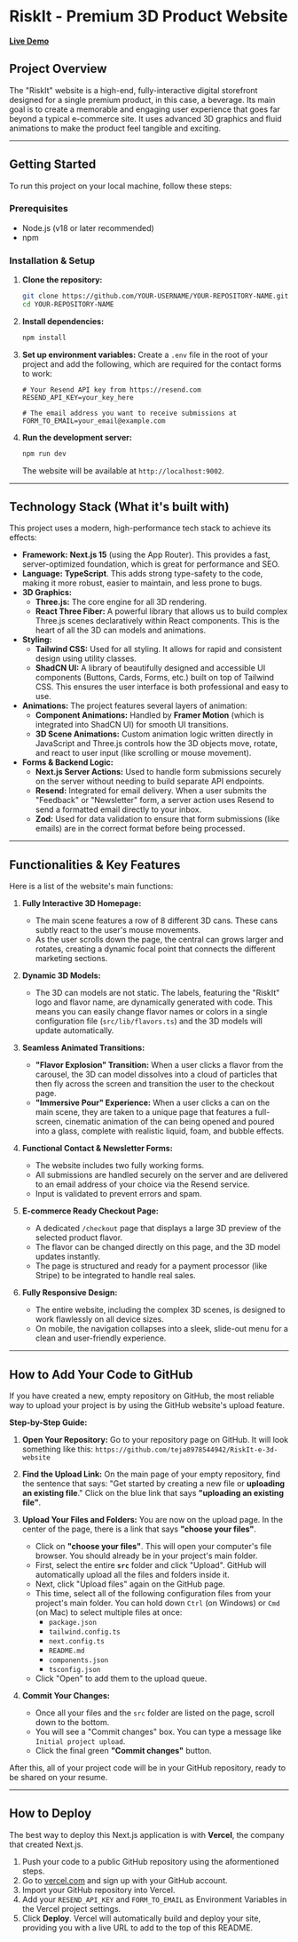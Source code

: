 # RiskIt - Premium 3D Product Website

[**Live Demo**](https://your-deployment-link-here.com)

## Project Overview

The "RiskIt" website is a high-end, fully-interactive digital storefront designed for a single premium product, in this case, a beverage. Its main goal is to create a memorable and engaging user experience that goes far beyond a typical e-commerce site. It uses advanced 3D graphics and fluid animations to make the product feel tangible and exciting.

---

## Getting Started

To run this project on your local machine, follow these steps:

### Prerequisites

*   Node.js (v18 or later recommended)
*   npm

### Installation & Setup

1.  **Clone the repository:**
    ```bash
    git clone https://github.com/YOUR-USERNAME/YOUR-REPOSITORY-NAME.git
    cd YOUR-REPOSITORY-NAME
    ```

2.  **Install dependencies:**
    ```bash
    npm install
    ```

3.  **Set up environment variables:**
    Create a `.env` file in the root of your project and add the following, which are required for the contact forms to work:
    ```
    # Your Resend API key from https://resend.com
    RESEND_API_KEY=your_key_here
    
    # The email address you want to receive submissions at
    FORM_TO_EMAIL=your_email@example.com
    ```

4.  **Run the development server:**
    ```bash
    npm run dev
    ```
    The website will be available at `http://localhost:9002`.

---

## Technology Stack (What it's built with)

This project uses a modern, high-performance tech stack to achieve its effects:

*   **Framework:** **Next.js 15** (using the App Router). This provides a fast, server-optimized foundation, which is great for performance and SEO.
*   **Language:** **TypeScript**. This adds strong type-safety to the code, making it more robust, easier to maintain, and less prone to bugs.
*   **3D Graphics:**
    *   **Three.js:** The core engine for all 3D rendering.
    *   **React Three Fiber:** A powerful library that allows us to build complex Three.js scenes declaratively within React components. This is the heart of all the 3D can models and animations.
*   **Styling:**
    *   **Tailwind CSS:** Used for all styling. It allows for rapid and consistent design using utility classes.
    *   **ShadCN UI:** A library of beautifully designed and accessible UI components (Buttons, Cards, Forms, etc.) built on top of Tailwind CSS. This ensures the user interface is both professional and easy to use.
*   **Animations:** The project features several layers of animation:
    *   **Component Animations:** Handled by **Framer Motion** (which is integrated into ShadCN UI) for smooth UI transitions.
    *   **3D Scene Animations:** Custom animation logic written directly in JavaScript and Three.js controls how the 3D objects move, rotate, and react to user input (like scrolling or mouse movement).
*   **Forms & Backend Logic:**
    *   **Next.js Server Actions:** Used to handle form submissions securely on the server without needing to build separate API endpoints.
    *   **Resend:** Integrated for email delivery. When a user submits the "Feedback" or "Newsletter" form, a server action uses Resend to send a formatted email directly to your inbox.
    *   **Zod:** Used for data validation to ensure that form submissions (like emails) are in the correct format before being processed.

---

## Functionalities & Key Features

Here is a list of the website's main functions:

1.  **Fully Interactive 3D Homepage:**
    *   The main scene features a row of 8 different 3D cans. These cans subtly react to the user's mouse movements.
    *   As the user scrolls down the page, the central can grows larger and rotates, creating a dynamic focal point that connects the different marketing sections.

2.  **Dynamic 3D Models:**
    *   The 3D can models are not static. The labels, featuring the "RiskIt" logo and flavor name, are dynamically generated with code. This means you can easily change flavor names or colors in a single configuration file (`src/lib/flavors.ts`) and the 3D models will update automatically.

3.  **Seamless Animated Transitions:**
    *   **"Flavor Explosion" Transition:** When a user clicks a flavor from the carousel, the 3D can model dissolves into a cloud of particles that then fly across the screen and transition the user to the checkout page.
    *   **"Immersive Pour" Experience:** When a user clicks a can on the main scene, they are taken to a unique page that features a full-screen, cinematic animation of the can being opened and poured into a glass, complete with realistic liquid, foam, and bubble effects.

4.  **Functional Contact & Newsletter Forms:**
    *   The website includes two fully working forms.
    *   All submissions are handled securely on the server and are delivered to an email address of your choice via the Resend service.
    *   Input is validated to prevent errors and spam.

5.  **E-commerce Ready Checkout Page:**
    *   A dedicated `/checkout` page that displays a large 3D preview of the selected product flavor.
    *   The flavor can be changed directly on this page, and the 3D model updates instantly.
    *   The page is structured and ready for a payment processor (like Stripe) to be integrated to handle real sales.

6.  **Fully Responsive Design:**
    *   The entire website, including the complex 3D scenes, is designed to work flawlessly on all device sizes.
    *   On mobile, the navigation collapses into a sleek, slide-out menu for a clean and user-friendly experience.

---

## How to Add Your Code to GitHub

If you have created a new, empty repository on GitHub, the most reliable way to upload your project is by using the GitHub website's upload feature.

**Step-by-Step Guide:**

1.  **Open Your Repository:**
    Go to your repository page on GitHub. It will look something like this:
    `https://github.com/teja8978544942/RiskIt-e-3d-website`

2.  **Find the Upload Link:**
    On the main page of your empty repository, find the sentence that says:
    "Get started by creating a new file or **uploading an existing file**."
    Click on the blue link that says **"uploading an existing file"**.

3.  **Upload Your Files and Folders:**
    You are now on the upload page. In the center of the page, there is a link that says **"choose your files"**.
    
    *   Click on **"choose your files"**. This will open your computer's file browser. You should already be in your project's main folder.
    *   First, select the entire **`src`** folder and click "Upload". GitHub will automatically upload all the files and folders inside it.
    *   Next, click "Upload files" again on the GitHub page.
    *   This time, select all of the following configuration files from your project's main folder. You can hold down `Ctrl` (on Windows) or `Cmd` (on Mac) to select multiple files at once:
        *   `package.json`
        *   `tailwind.config.ts`
        *   `next.config.ts`
        *   `README.md`
        *   `components.json`
        *   `tsconfig.json`
    *   Click "Open" to add them to the upload queue.

4.  **Commit Your Changes:**
    *   Once all your files and the `src` folder are listed on the page, scroll down to the bottom.
    *   You will see a "Commit changes" box. You can type a message like `Initial project upload`.
    *   Click the final green **"Commit changes"** button.

After this, all of your project code will be in your GitHub repository, ready to be shared on your resume.

---

## How to Deploy

The best way to deploy this Next.js application is with **Vercel**, the company that created Next.js.

1.  Push your code to a public GitHub repository using the aformentioned steps.
2.  Go to [vercel.com](https://vercel.com/) and sign up with your GitHub account.
3.  Import your GitHub repository into Vercel.
4.  Add your `RESEND_API_KEY` and `FORM_TO_EMAIL` as Environment Variables in the Vercel project settings.
5.  Click **Deploy**. Vercel will automatically build and deploy your site, providing you with a live URL to add to the top of this README.
